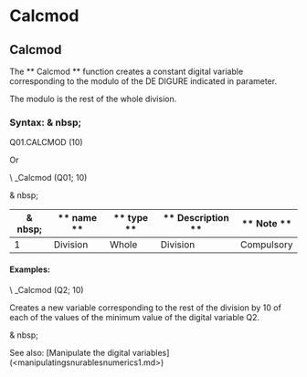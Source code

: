 # Calcmod

## Calcmod

The ** Calcmod ** function creates a constant digital variable corresponding to the modulo of the DE DIGURE indicated in parameter.

The modulo is the rest of the whole division.

### Syntax: & nbsp;

Q01.CALCMOD (10)

Or

\ _Calcmod (Q01; 10)

& nbsp;

| & nbsp; | ** name ** | ** type ** | ** Description ** | ** Note ** |
| --- | --- | --- | --- | --- |
| &#49; | Division | Whole | Division | Compulsory |


#### Examples:

\ _Calcmod (Q2; 10)

Creates a new variable corresponding to the rest of the division by 10 of each of the values ​​of the minimum value of the digital variable Q2.

& nbsp;

See also: [Manipulate the digital variables] (<manipulatingsnurablesnumerics1.md>)